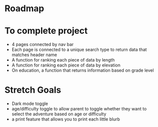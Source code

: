 # Roadmap

# To complete project
- 4 pages connected by nav bar
- Each page is connected to a unique search type to return data that matches header name
- A function for ranking each piece of data by length
- A function for ranking each piece of data by elevation
- On education, a function that returns information based on grade level

# Stretch Goals
- Dark mode toggle
- age/difficulty toggle to allow parent to toggle whether they want to select the adventure based on age or difficulty
- a print feature that allows you to print each little blurb
